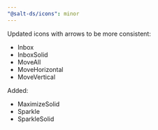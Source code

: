```yaml
---
"@salt-ds/icons": minor
---
```


Updated icons with arrows to be more consistent:

- Inbox
- InboxSolid
- MoveAll
- MoveHorizontal
- MoveVertical

Added:

- MaximizeSolid
- Sparkle
- SparkleSolid
